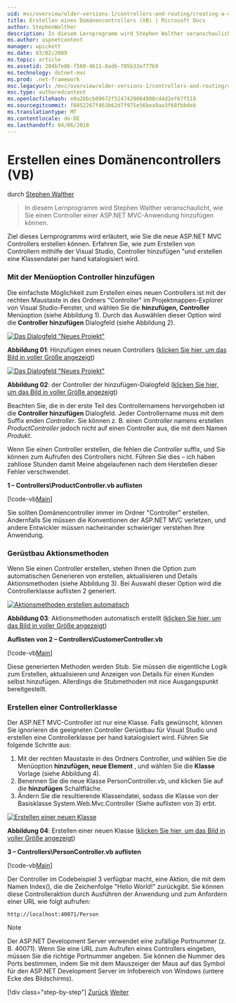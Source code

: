 ```yaml
---
uid: mvc/overview/older-versions-1/controllers-and-routing/creating-a-controller-vb
title: Erstellen eines Domänencontrollers (VB) | Microsoft Docs
author: StephenWalther
description: In diesem Lernprogramm wird Stephen Walther veranschaulicht, wie Sie einen Controller einer ASP.NET MVC-Anwendung hinzufügen können.
ms.author: aspnetcontent
manager: wpickett
ms.date: 03/02/2009
ms.topic: article
ms.assetid: 204b7e86-f560-4611-8adb-785b33e777b9
ms.technology: dotnet-mvc
ms.prod: .net-framework
msc.legacyurl: /mvc/overview/older-versions-1/controllers-and-routing/creating-a-controller-vb
msc.type: authoredcontent
ms.openlocfilehash: e9a2bbcb09672f5247429064908cd4d2ef67f518
ms.sourcegitcommit: f8852267f463b62d7f975e56bea9aa3f68fbbdeb
ms.translationtype: MT
ms.contentlocale: de-DE
ms.lasthandoff: 04/06/2018
---
```

<a name="creating-a-controller-vb"></a>Erstellen eines Domänencontrollers (VB)
====================
durch [Stephen Walther](https://github.com/StephenWalther)

> In diesem Lernprogramm wird Stephen Walther veranschaulicht, wie Sie einen Controller einer ASP.NET MVC-Anwendung hinzufügen können.


Ziel dieses Lernprogramms wird erläutert, wie Sie die neue ASP.NET MVC Controllers erstellen können. Erfahren Sie, wie zum Erstellen von Controllern mithilfe der Visual Studio, Controller hinzufügen "und erstellen eine Klassendatei per hand katalogisiert wird.

### <a name="using-the-add-controller-menu-option"></a>Mit der Menüoption Controller hinzufügen

Die einfachste Möglichkeit zum Erstellen eines neuen Controllers ist mit der rechten Maustaste in des Ordners "Controller" im Projektmappen-Explorer von Visual Studio-Fenster, und wählen Sie die **hinzufügen, Controller** Menüoption (siehe Abbildung 1). Durch das Auswählen dieser Option wird die **Controller hinzufügen** Dialogfeld (siehe Abbildung 2).


[![Das Dialogfeld "Neues Projekt"](creating-a-controller-vb/_static/image1.jpg)](creating-a-controller-vb/_static/image1.png)

**Abbildung 01**: Hinzufügen eines neuen Controllers ([klicken Sie hier, um das Bild in voller Größe angezeigt](creating-a-controller-vb/_static/image2.png))


[![Das Dialogfeld "Neues Projekt"](creating-a-controller-vb/_static/image2.jpg)](creating-a-controller-vb/_static/image3.png)

**Abbildung 02**: der Controller der hinzufügen-Dialogfeld ([klicken Sie hier, um das Bild in voller Größe angezeigt](creating-a-controller-vb/_static/image4.png))


Beachten Sie, die in der erste Teil des Controllernamens hervorgehoben ist die **Controller hinzufügen** Dialogfeld. Jeder Controllername muss mit dem Suffix enden *Controller*. Sie können z. B. einen Controller namens erstellen *ProductController* jedoch nicht auf einen Controller aus, die mit dem Namen *Produkt*.


Wenn Sie einen Controller erstellen, die fehlen die *Controller* suffix, und Sie können zum Aufrufen des Controllers nicht. Führen Sie dies – ich haben zahllose Stunden damit Meine abgelaufenen nach dem Herstellen dieser Fehler verschwendet.


**1 – Controllers\ProductController.vb auflisten**

[!code-vb[Main](creating-a-controller-vb/samples/sample1.vb)]

Sie sollten Domänencontroller immer im Ordner "Controller" erstellen. Andernfalls Sie müssen die Konventionen der ASP.NET MVC verletzen, und andere Entwickler müssen nacheinander schwieriger verstehen Ihre Anwendung.

### <a name="scaffolding-action-methods"></a>Gerüstbau Aktionsmethoden

Wenn Sie einen Controller erstellen, stehen Ihnen die Option zum automatischen Generieren von erstellen, aktualisieren und Details Aktionsmethoden (siehe Abbildung 3). Bei Auswahl dieser Option wird die Controllerklasse auflisten 2 generiert.


[![Aktionsmethoden erstellen automatisch](creating-a-controller-vb/_static/image3.jpg)](creating-a-controller-vb/_static/image5.png)

**Abbildung 03**: Aktionsmethoden automatisch erstellt ([klicken Sie hier, um das Bild in voller Größe angezeigt](creating-a-controller-vb/_static/image6.png))


**Auflisten von 2 – Controllers\CustomerController.vb**

[!code-vb[Main](creating-a-controller-vb/samples/sample2.vb)]

Diese generierten Methoden werden Stub. Sie müssen die eigentliche Logik zum Erstellen, aktualisieren und Anzeigen von Details für einen Kunden selbst hinzufügen. Allerdings die Stubmethoden mit nice Ausgangspunkt bereitgestellt.

### <a name="creating-a-controller-class"></a>Erstellen einer Controllerklasse

Der ASP.NET MVC-Controller ist nur eine Klasse. Falls gewünscht, können Sie ignorieren die geeigneten Controller Gerüstbau für Visual Studio und erstellen eine Controllerklasse per hand katalogisiert wird. Führen Sie folgende Schritte aus:

1. Mit der rechten Maustaste in des Ordners Controller, und wählen Sie die Menüoption **hinzufügen, neue Element** , und wählen Sie die **Klasse** Vorlage (siehe Abbildung 4).
2. Benennen Sie die neue Klasse PersonController.vb, und klicken Sie auf die **hinzufügen** Schaltfläche.
3. Ändern Sie die resultierende Klassendatei, sodass die Klasse von der Basisklasse System.Web.Mvc.Controller (Siehe auflisten von 3) erbt.


[![Erstellen einer neuen Klasse](creating-a-controller-vb/_static/image4.jpg)](creating-a-controller-vb/_static/image7.png)

**Abbildung 04**: Erstellen einer neuen Klasse ([klicken Sie hier, um das Bild in voller Größe angezeigt](creating-a-controller-vb/_static/image8.png))


**3 – Controllers\PersonController.vb auflisten**

[!code-vb[Main](creating-a-controller-vb/samples/sample3.vb)]

Der Controller im Codebeispiel 3 verfügbar macht, eine Aktion, die mit dem Namen Index(), die die Zeichenfolge "Hello World!" zurückgibt. Sie können diese Controlleraktion durch Ausführen der Anwendung und zum Anfordern einer URL wie folgt aufrufen:

`http://localhost:40071/Person`

> [!NOTE]
> 
> Der ASP.NET Development Server verwendet eine zufällige Portnummer (z. B. 40071). Wenn Sie eine URL zum Aufrufen eines Controllers eingeben, müssen Sie die richtige Portnummer angeben. Sie können die Nummer des Ports bestimmen, indem Sie mit dem Mauszeiger der Maus auf das Symbol für den ASP.NET Development Server im Infobereich von Windows (untere Ecke des Bildschirms).
> 
> [!div class="step-by-step"]
> [Zurück](adding-dynamic-content-to-a-cached-page-vb.md)
> [Weiter](creating-an-action-vb.md)
